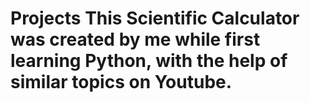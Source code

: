 # Projects This Scientific Calculator was created by me while first learning Python, with the help of similar topics on Youtube.
